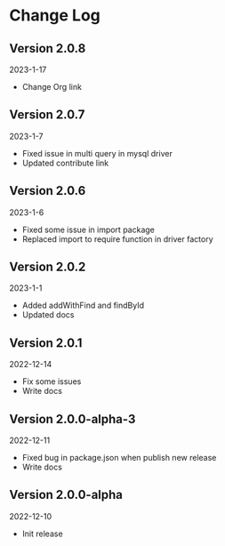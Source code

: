 Change Log
==========

## Version 2.0.8

2023-1-17

* Change Org link

## Version 2.0.7

2023-1-7

* Fixed issue in multi query in mysql driver 
* Updated contribute link

## Version 2.0.6

2023-1-6

* Fixed some issue in import package
* Replaced import to require function in driver factory

## Version 2.0.2

2023-1-1

* Added addWithFind and findById
* Updated docs

## Version 2.0.1

2022-12-14

* Fix some issues
* Write docs

## Version 2.0.0-alpha-3

2022-12-11

* Fixed bug in package.json when publish new release
* Write docs

## Version 2.0.0-alpha

2022-12-10

* Init release

